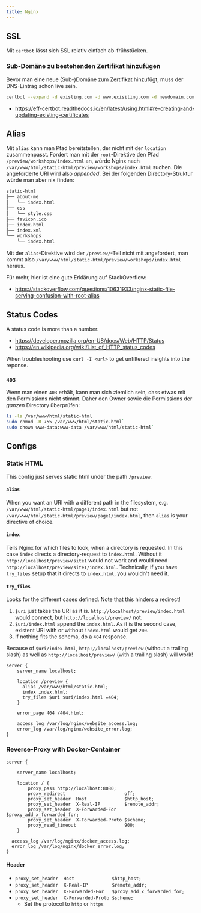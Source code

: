 ```yaml
---
title: Nginx
---
```


## SSL
Mit `certbot` lässt sich SSL relativ einfach ab-frühstücken.
### Sub-Domäne zu bestehenden Zertifikat hinzufügen
Bevor man eine neue (Sub-)Domäne zum Zertifikat hinzufügt, muss der DNS-Eintrag schon live sein.
```bash
certbot --expand -d existing.com -d www.exisiting.com -d newdomain.com
```
- https://eff-certbot.readthedocs.io/en/latest/using.html#re-creating-and-updating-existing-certificates

## Alias
Mit `alias` kann man Pfad bereitstellen, der nicht mit der `location` zusammenpasst. Fordert man mit der `root`-Direktive den Pfad `/preview/workshops/index.html` an,
würde Nginx nach `/var/www/html/static-html/preview/workshops/index.html` suchen. Die angeforderte URI wird also *appended*.
Bei der folgenden Directory-Struktur würde man aber nix finden:
```bash
static-html
├── about-me
│   └── index.html
├── css
│   └── style.css
├── favicon.ico
├── index.html
├── index.xml
└── workshops
    └── index.html

```
Mit der `alias`-Direktive wird der `/preview/`-Teil nicht mit angefordert, man kommt also `/var/www/html/static-html/preview/workshops/index.html` heraus.

Für mehr, hier ist eine gute Erklärung auf StackOverflow:

- https://stackoverflow.com/questions/10631933/nginx-static-file-serving-confusion-with-root-alias


## Status Codes

A status code is more than a number.

- https://developer.mozilla.org/en-US/docs/Web/HTTP/Status
- https://en.wikipedia.org/wiki/List_of_HTTP_status_codes

When troubleshooting use `curl -I <url>` to get unfiltered insights into the reponse.

### `403`
Wenn man einen `403` erhält, kann man sich ziemlich sein, dass etwas mit den Permissions nicht stimmt.
Daher den Owner sowie die Permissions der *ganzen* Directory überprüfen:
```bash
ls -la /var/www/html/static-html
sudo chmod -R 755 /var/www/html/static-html`
sudo chown www-data:www-data /var/www/html/static-html`
```
## Configs

### Static HTML
 
This config just serves static html under the path `/preview`. 

#### `alias`
When you want an URI with a different path in the filesystem, 
e.g. `/var/www/html/static-html/page1/index.html` but not `/var/www/html/static-html/preview/page1/index.html`,
then `alias` is your directive of choice.

#### `index`
Tells Nginx for which files to look, when a directory is requested. In this case `index` directs a directory-request to `index.html`.
Without it `http://localhost/preview/site1` would not work and would need `http://localhost/preview/site1/index.html`.
Technically, if you have `try_files` setup that it directs to `index.html`, you wouldn't need it.

#### `try_files`
Looks for the different cases defined. Note that this hinders a redirect!

1. `$uri` just takes the URI as it is. `http://localhost/preview/index.html` would connect, but `http://localhost/preview/` not.
2. `$uri/index.html` append the `index.html`. As it is the second case, existent URI with or without `index.html` would get `200`.
3. If nothing fits the schema, do a `404` response.

Because of `$uri/index.html`, `http://localhost/preview` (without a trailing slash) as well as `http://localhost/preview/` (with a trailing slash) will work!
```nginx
server {
    server_name localhost;
    
    location /preview {
      alias /var/www/html/static-html;
      index index.html;
      try_files $uri $uri/index.html =404;
    }

    error_page 404 /404.html;

    access_log /var/log/nginx/website_access.log;
    error_log /var/log/nginx/website_error.log;
}

```


### Reverse-Proxy with Docker-Container
```nginx
server {

    server_name localhost;

    location / {
        proxy_pass http://localhost:8080;
        proxy_redirect                      off;
        proxy_set_header  Host              $http_host;
        proxy_set_header  X-Real-IP         $remote_addr;
        proxy_set_header  X-Forwarded-For   $proxy_add_x_forwarded_for;
        proxy_set_header  X-Forwarded-Proto $scheme;
        proxy_read_timeout                  900;
    }

  access_log /var/log/nginx/docker_access.log;
  error_log /var/log/nginx/docker_error.log;
}
```

#### Header

- `proxy_set_header  Host              $http_host;`
- `proxy_set_header  X-Real-IP         $remote_addr;`
- `proxy_set_header  X-Forwarded-For   $proxy_add_x_forwarded_for;`
- `proxy_set_header  X-Forwarded-Proto $scheme;`
    - Set the protocol to `http` or `https`
